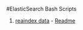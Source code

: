 #ElasticSearch Bash Scripts

1. [reaindex data](https://github.com/PushAppsPlatform/elasticsearch-scripts/blob/master/bash/reindex.sh) - [Readme](https://github.com/PushAppsPlatform/elasticsearch-scripts/blob/master/bash/reindex%20README.md)

